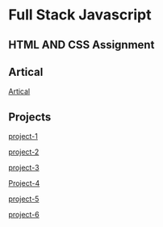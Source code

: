 # Full Stack Javascript

## HTML AND CSS Assignment


## Artical
[Artical](https://hashnode.com/@Sbhandari2608)

## Projects 

[project-1](https://sprightly-manatee-3f7809.netlify.app/)

[project-2]([project-1](https://sprightly-manatee-3f7809.netlify.app/)
)


[project-3](./HtmlAndCss%20Assignment/FSJS%202.0%20Project%2003/Screenshot%20(180).png)


[Project-4](./HtmlAndCss%20Assignment/FSJS%202.0%20Project%2004/Screenshot%20(181).png)

[project-5](./HtmlAndCss%20Assignment/FSJS_2.0_Project%2005/Screenshot%20(182).png)

[project-6](./HtmlAndCss%20Assignment/FSJS_2.0_Project%2006/Screenshot%20(185).png)



